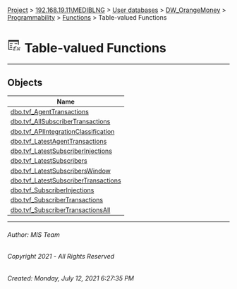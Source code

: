 #### 

[Project](../../../../../../index.md) > [192.168.19.11\\MEDIBLNG](../../../../../index.md) > [User databases](../../../../index.md) > [DW_OrangeMoney](../../../index.md) > [Programmability](../../index.md) > [Functions](../index.md) > Table-valued Functions

# ![Table-valued Functions](../../../../../../Images/Function_Table32.png) Table-valued Functions

---

## <a name="#objects"></a>Objects

| Name |
|---|
| [dbo.tvf_AgentTransactions](tvf_AgentTransactions.md) |
| [dbo.tvf_AllSubscriberTransactions](tvf_AllSubscriberTransactions.md) |
| [dbo.tvf_APIIntegrationClassification](tvf_APIIntegrationClassification.md) |
| [dbo.tvf_LatestAgentTransactions](tvf_LatestAgentTransactions.md) |
| [dbo.tvf_LatestSubscriberInjections](tvf_LatestSubscriberInjections.md) |
| [dbo.tvf_LatestSubscribers](tvf_LatestSubscribers.md) |
| [dbo.tvf_LatestSubscribersWindow](tvf_LatestSubscribersWindow.md) |
| [dbo.tvf_LatestSubscriberTransactions](tvf_LatestSubscriberTransactions.md) |
| [dbo.tvf_SubscriberInjections](tvf_SubscriberInjections.md) |
| [dbo.tvf_SubscriberTransactions](tvf_SubscriberTransactions.md) |
| [dbo.tvf_SubscriberTransactionsAll](tvf_SubscriberTransactionsAll.md) |


---

###### Author:  MIS Team

###### Copyright 2021 - All Rights Reserved

###### Created: Monday, July 12, 2021 6:27:35 PM

